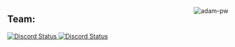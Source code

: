 
<p><img align="right" src="https://github.com/Adam-pw/Adam-pw/blob/main/animation_500_kxa883sd.gif" alt="adam-pw" /></p>

<h2>Team:</h2>

<a href="https://discord.com/users/319321727630835712" target="_blank">
    <img max-width="250px" alt="Discord Status" src="https://lanyard.cnrad.dev/api/319321727630835712?hideTimestamp=true&borderRadius=5px">
</a>

<a href="https://discord.com/users/686489824546390026" target="_blank">
    <img max-width="250px" alt="Discord Status" src="https://lanyard.cnrad.dev/api/686489824546390026?hideTimestamp=true&borderRadius=5px">
</a>

